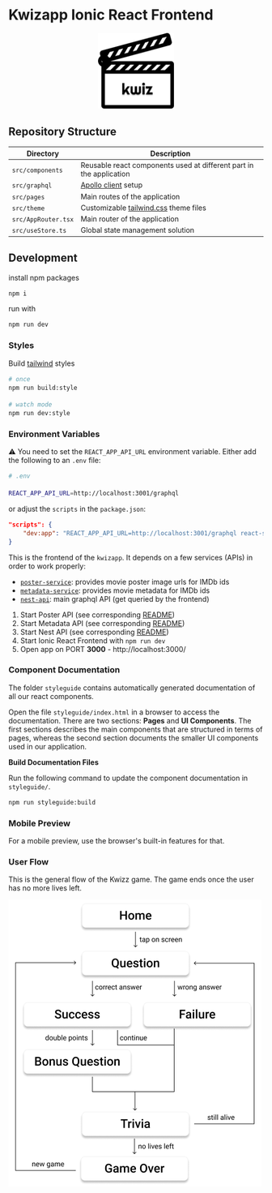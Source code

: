 # Kwizapp Ionic React Frontend

<p align="center">
  <a href="https://kwizapp.github.io" target="blank"><img src="public/assets/kwiz_logo.png" width="150" alt="Kwizapp Logo" /></a>
</p>

## Repository Structure

| Directory           | Description                                                               |
| ------------------- | ------------------------------------------------------------------------- |
| `src/components`    | Reusable react components used at different part in the application       |
| `src/graphql`       | [Apollo client](https://www.apollographql.com/docs/react/v3.0-beta) setup |
| `src/pages`         | Main routes of the application                                            |
| `src/theme`         | Customizable [tailwind.css](https://tailwindcss.com/) theme files         |
| `src/AppRouter.tsx` | Main router of the application                                            |
| `src/useStore.ts`   | Global state management solution                                          |

## Development

install npm packages

```bash
npm i
```

run with

```bash
npm run dev
```

### Styles

Build [tailwind](https://tailwindcss.com/) styles

```bash
# once
npm run build:style

# watch mode
npm run dev:style
```

### Environment Variables

:warning: You need to set the `REACT_APP_API_URL` environment variable. Either add the following to an `.env` file:

```bash
# .env

REACT_APP_API_URL=http://localhost:3001/graphql
```

or adjust the `scripts` in the `package.json`:

```json
"scripts": {
    "dev:app": "REACT_APP_API_URL=http://localhost:3001/graphql react-scripts start",
}
```

This is the frontend of the `kwizapp`. It depends on a few services (APIs) in order to work properly:

- [`poster-service`](https://github.com/kwizapp/poster-service): provides movie poster image urls for IMDb ids
- [`metadata-service`](https://github.com/kwizapp/metadata-service): provides movie metadata for IMDb ids
- [`nest-api`](https://github.com/kwizapp/nest-api): main graphql API (get queried by the frontend)

1. Start Poster API (see corresponding [README](https://github.com/kwizapp/poster-service))
2. Start Metadata API (see corresponding [README](https://github.com/kwizapp/metadata-service))
3. Start Nest API (see corresponding [README](https://github.com/kwizapp/nest-api))
4. Start Ionic React Frontend with `npm run dev`
5. Open app on PORT **3000** - http://localhost:3000/

### Component Documentation

The folder `styleguide` contains automatically generated documentation of all our react components.

Open the file `styleguide/index.html` in a browser to access the documentation. There are two sections: **Pages** and **UI Components**. The first sections describes the main components that are structured in terms of pages, whereas the second section documents the smaller UI components used in our application.

**Build Documentation Files**

Run the following command to update the component documentation in `styleguide/`.

```bash
npm run styleguide:build
```

### Mobile Preview

For a mobile preview, use the browser's built-in features for that.

### User Flow

This is the general flow of the Kwizz game. The game ends once the user has no more lives left.

![User Experience](public/assets/user-flow.png)

